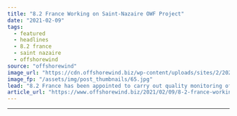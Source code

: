 ```yaml
---
title: "8.2 France Working on Saint-Nazaire OWF Project"
date: "2021-02-09"
tags: 
  - featured
  - headlines
  - 8.2 france
  - saint nazaire
  - offshorewind
source: "offshorewind"
image_url: "https://cdn.offshorewind.biz/wp-content/uploads/sites/2/2021/02/09160004/First-Nacelle-for-Frances-First-Offshore-Wind-Farm-Rolls-Out_GE-Renewable-Energy.jpg"
image_fp: "/assets/img/post_thumbnails/65.jpg"
lead: "8.2 France has been appointed to carry out quality monitoring of the assembly of"
article_url: "https://www.offshorewind.biz/2021/02/09/8-2-france-working-on-saint-nazaire-owf-project/"
---
```


---
